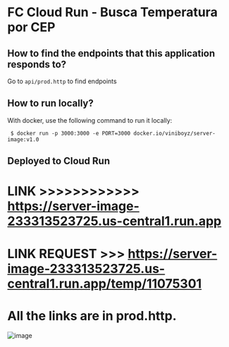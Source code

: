 # FC Cloud Run - Busca Temperatura por CEP

## How to find the endpoints that this application responds to?

Go to `api/prod.http` to find endpoints


## How to run locally?

With docker, use the following command to run it locally:

` $ docker run -p 3000:3000 -e PORT=3000 docker.io/viniboyz/server-image:v1.0` 


## Deployed to Cloud Run
# LINK >>>>>>>>>>>> https://server-image-233313523725.us-central1.run.app 

# LINK REQUEST >>> https://server-image-233313523725.us-central1.run.app/temp/11075301

# All the links are in prod.http.
![image](https://github.com/user-attachments/assets/a71915f5-1b07-426c-9484-8e8ada899c7a)
